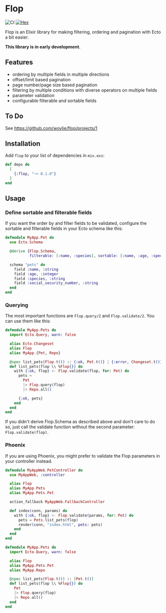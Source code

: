 # Flop

![CI](https://github.com/woylie/flop/workflows/CI/badge.svg) [![Hex](https://img.shields.io/hexpm/v/flop)](https://hex.pm/packages/flop)

Flop is an Elixir library for making filtering, ordering and pagination with
Ecto a bit easier.

**This library is in early development.**

## Features

- ordering by multiple fields in multiple directions
- offset/limit based pagination
- page number/page size based pagination
- filtering by multiple conditions with diverse operators on multiple fields
- parameter validation
- configurable filterable and sortable fields

## To Do

See https://github.com/woylie/flop/projects/1

## Installation

Add `flop` to your list of dependencies in `mix.exs`:

```elixir
def deps do
  [
    {:flop, "~> 0.1.0"}
  ]
end
```

## Usage

### Define sortable and filterable fields

If you want the order by and filter fields to be validated, configure the
sortable and filterable fields in your Ecto schema like this:

```elixir
defmodule MyApp.Pet do
  use Ecto.Schema

  @derive {Flop.Schema,
           filterable: [:name, :species], sortable: [:name, :age, :species]}

  schema "pets" do
    field :name, :string
    field :age, :integer
    field :species, :string
    field :social_security_number, :string
  end
end
```

### Querying

The most important functions are `Flop.query/2` and `Flop.validate/2`. You can
use them like this:

```elixir
defmodule MyApp.Pets do
  import Ecto.Query, warn: false

  alias Ecto.Changeset
  alias Flop
  alias MyApp.{Pet, Repo}

  @spec list_pets(Flop.t()) :: {:ok, Pet.t()} | {:error, Changeset.t()}
  def list_pets(flop \\ %Flop{}) do
    with {:ok, flop} <- Flop.validate(flop, for: Pet) do
      pets =
        Pet
        |> Flop.query(flop)
        |> Repo.all()

      {:ok, pets}
    end
  end
end
```

If you didn't derive Flop.Schema as described above and don't care to do so,
just call the validate function without the second parameter:
`Flop.validate(flop)`.

### Phoenix

If you are using Phoenix, you might prefer to validate the Flop parameters in
your controller instead.

```elixir
defmodule MyAppWeb.PetController do
  use MyAppWeb, :controller

  alias Flop
  alias MyApp.Pets
  alias MyApp.Pets.Pet

  action_fallback MyAppWeb.FallbackController

  def index(conn, params) do
    with {:ok, flop} <- Flop.validate(params, for: Pet) do
      pets = Pets.list_pets(flop)
      render(conn, "index.html", pets: pets)
    end
  end
end

defmodule MyApp.Pets do
  import Ecto.Query, warn: false

  alias Flop
  alias MyApp.Pets.Pet
  alias MyApp.Repo

  @spec list_pets(Flop.t()) :: [Pet.t()]
  def list_pets(flop \\ %Flop{}) do
    Pet
    |> Flop.query(flop)
    |> Repo.all()
  end
end
```
